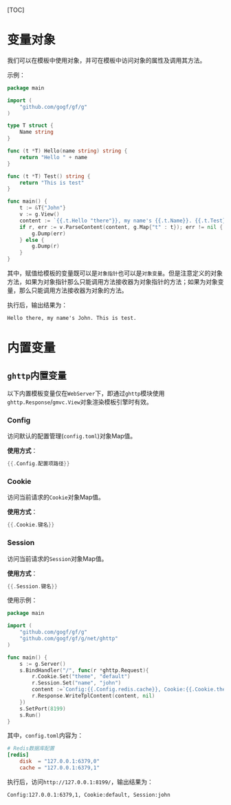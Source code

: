 [TOC]

# 变量对象

我们可以在模板中使用对象，并可在模板中访问对象的属性及调用其方法。

示例：

```go
package main

import (
    "github.com/gogf/gf/g"
)

type T struct {
    Name string
}

func (t *T) Hello(name string) string {
    return "Hello " + name
}

func (t *T) Test() string {
    return "This is test"
}

func main() {
    t := &T{"John"}
    v := g.View()
    content := `{{.t.Hello "there"}}, my name's {{.t.Name}}. {{.t.Test}}.`
    if r, err := v.ParseContent(content, g.Map{"t" : t}); err != nil {
        g.Dump(err)
    } else {
        g.Dump(r)
    }
}
```
其中，赋值给模板的变量既可以是`对象指针`也可以是`对象变量`。但是注意定义的对象方法，如果为对象指针那么只能调用方法接收器为对象指针的方法；如果为对象变量，那么只能调用方法接收器为对象的方法。

执行后，输出结果为：
```html
Hello there, my name's John. This is test.
```




# 内置变量

## `ghttp`内置变量

以下内置模板变量仅在`WebServer`下，即通过`ghttp`模块使用`ghttp.Response`/`gmvc.View`对象渲染模板引擎时有效。

### Config
访问默认的配置管理(`config.toml`)对象Map值。

**使用方式**：
```go
{{.Config.配置项路径}}
```

### Cookie
访问当前请求的`Cookie`对象Map值。

**使用方式**：
```go
{{.Cookie.键名}}
```

### Session
访问当前请求的`Session`对象Map值。

**使用方式**：
```go
{{.Session.键名}}
```

使用示例：
```go
package main

import (
    "github.com/gogf/gf/g"
    "github.com/gogf/gf/g/net/ghttp"
)

func main() {
    s := g.Server()
    s.BindHandler("/", func(r *ghttp.Request){
        r.Cookie.Set("theme", "default")
        r.Session.Set("name", "john")
        content :=`Config:{{.Config.redis.cache}}, Cookie:{{.Cookie.theme}}, Session:{{.Session.name}}`
        r.Response.WriteTplContent(content, nil)
    })
    s.SetPort(8199)
    s.Run()
}
```

其中，`config.toml`内容为：
```toml
# Redis数据库配置
[redis]
    disk  = "127.0.0.1:6379,0"
    cache = "127.0.0.1:6379,1"
```

执行后，访问`http://127.0.0.1:8199/`，输出结果为：
```html
Config:127.0.0.1:6379,1, Cookie:default, Session:john
```